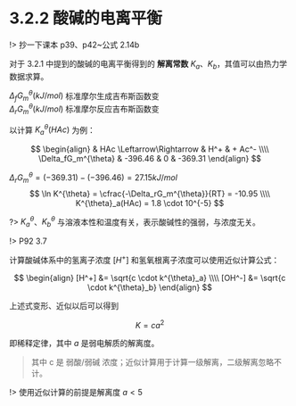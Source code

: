 # 3.2.2 酸碱的电离平衡

!> 抄一下课本 p39、p42~公式 2.14b

对于 3.2.1 中提到的酸碱的电离平衡得到的 **解离常数** $K_a$、$K_b$，其值可以由热力学数据求算。

$\Delta_fG_m^{\theta} (kJ/mol)$ 标准摩尔生成吉布斯函数变<br>
$\Delta_rG_m^{\theta} (kJ/mol)$ 标准摩尔反应吉布斯函数变

以计算 $K_a^{\theta}(HAc)$ 为例：

$$
\begin{align}
& HAc \Leftarrow\Rightarrow & H^+ & + Ac^- \\\\
\Delta_fG_m^{\theta} & -396.46 & 0 & -369.31
\end{align}
$$

$\Delta_rG_m^{\theta} = (-369.31)-(-396.46) = 27.15 kJ/mol$
$$
\ln K^{\theta} = \cfrac{-\Delta_rG_m^{\theta}}{RT} = -10.95 \\\\
K^{\theta}_a(HAc) = 1.8 \cdot 10^{-5}
$$

?> $K_a^{\theta}$、$K_b^{\theta}$ 与溶液本性和温度有关，表示酸碱性的强弱，与浓度无关。

!> P92 3.7

计算酸碱体系中的氢离子浓度 $[H^+]$ 和氢氧根离子浓度可以使用近似计算公式：

$$
\begin{align}
[H^+] &= \sqrt{c \cdot k^{\theta}_a} \\\\
[OH^-] &= \sqrt{c \cdot k^{\theta}_b}
\end{align}
$$

上述式变形、近似以后可以得到

$$
K = ca^2
$$

即稀释定律，其中 $a$ 是弱电解质的解离度。

> 其中 c 是 弱酸/弱碱 浓度；近似计算用于计算一级解离，二级解离忽略不计。

!> 使用近似计算的前提是解离度 $a < 5%$

